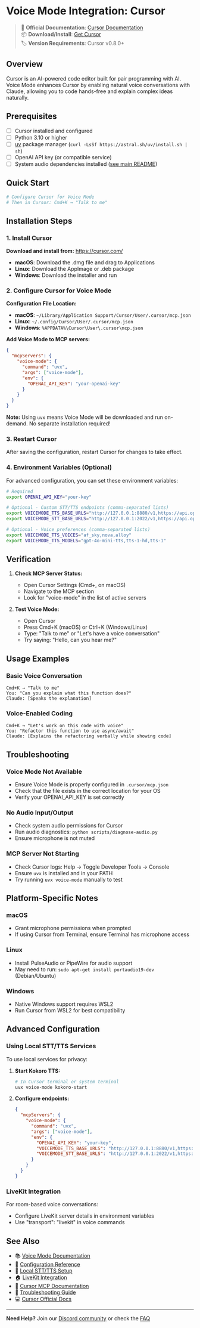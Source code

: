 # Voice Mode Integration: Cursor

> 🔗 **Official Documentation**: [Cursor Documentation](https://docs.cursor.com/)  
> 📦 **Download/Install**: [Get Cursor](https://cursor.com/)  
> 🏷️ **Version Requirements**: Cursor v0.8.0+

## Overview

Cursor is an AI-powered code editor built for pair programming with AI. Voice Mode enhances Cursor by enabling natural voice conversations with Claude, allowing you to code hands-free and explain complex ideas naturally.

## Prerequisites

- [ ] Cursor installed and configured
- [ ] Python 3.10 or higher
- [ ] [uv](https://github.com/astral-sh/uv) package manager (`curl -LsSf https://astral.sh/uv/install.sh | sh`)
- [ ] OpenAI API key (or compatible service)
- [ ] System audio dependencies installed ([see main README](../../README.md#system-dependencies))

## Quick Start

```bash
# Configure Cursor for Voice Mode
# Then in Cursor: Cmd+K → "Talk to me"
```

## Installation Steps

### 1. Install Cursor

**Download and install from:** https://cursor.com/

- **macOS**: Download the .dmg file and drag to Applications
- **Linux**: Download the AppImage or .deb package  
- **Windows**: Download the installer and run

### 2. Configure Cursor for Voice Mode

**Configuration File Location:**
- **macOS**: `~/Library/Application Support/Cursor/User/.cursor/mcp.json`
- **Linux**: `~/.config/Cursor/User/.cursor/mcp.json`
- **Windows**: `%APPDATA%\Cursor\User\.cursor\mcp.json`

**Add Voice Mode to MCP servers:**

```json
{
  "mcpServers": {
    "voice-mode": {
      "command": "uvx",
      "args": ["voice-mode"],
      "env": {
        "OPENAI_API_KEY": "your-openai-key"
      }
    }
  }
}
```

**Note:** Using `uvx` means Voice Mode will be downloaded and run on-demand. No separate installation required!

### 3. Restart Cursor

After saving the configuration, restart Cursor for changes to take effect.

### 4. Environment Variables (Optional)

For advanced configuration, you can set these environment variables:

```bash
# Required
export OPENAI_API_KEY="your-key"

# Optional - Custom STT/TTS endpoints (comma-separated lists)
export VOICEMODE_TTS_BASE_URLS="http://127.0.0.1:8880/v1,https://api.openai.com/v1"
export VOICEMODE_STT_BASE_URLS="http://127.0.0.1:2022/v1,https://api.openai.com/v1"

# Optional - Voice preferences (comma-separated lists)
export VOICEMODE_TTS_VOICES="af_sky,nova,alloy"
export VOICEMODE_TTS_MODELS="gpt-4o-mini-tts,tts-1-hd,tts-1"
```

## Verification

1. **Check MCP Server Status:**
   - Open Cursor Settings (Cmd+, on macOS)
   - Navigate to the MCP section
   - Look for "voice-mode" in the list of active servers

2. **Test Voice Mode:**
   - Open Cursor
   - Press Cmd+K (macOS) or Ctrl+K (Windows/Linux)
   - Type: "Talk to me" or "Let's have a voice conversation"
   - Try saying: "Hello, can you hear me?"

## Usage Examples

### Basic Voice Conversation
```
Cmd+K → "Talk to me"
You: "Can you explain what this function does?"
Claude: [Speaks the explanation]
```

### Voice-Enabled Coding
```
Cmd+K → "Let's work on this code with voice"
You: "Refactor this function to use async/await"
Claude: [Explains the refactoring verbally while showing code]
```

## Troubleshooting

### Voice Mode Not Available
- Ensure Voice Mode is properly configured in `.cursor/mcp.json`
- Check that the file exists in the correct location for your OS
- Verify your OPENAI_API_KEY is set correctly

### No Audio Input/Output
- Check system audio permissions for Cursor
- Run audio diagnostics: `python scripts/diagnose-audio.py`
- Ensure microphone is not muted

### MCP Server Not Starting
- Check Cursor logs: Help → Toggle Developer Tools → Console
- Ensure `uvx` is installed and in your PATH
- Try running `uvx voice-mode` manually to test

## Platform-Specific Notes

### macOS
- Grant microphone permissions when prompted
- If using Cursor from Terminal, ensure Terminal has microphone access

### Linux
- Install PulseAudio or PipeWire for audio support
- May need to run: `sudo apt-get install portaudio19-dev` (Debian/Ubuntu)

### Windows
- Native Windows support requires WSL2
- Run Cursor from WSL2 for best compatibility

## Advanced Configuration

### Using Local STT/TTS Services

To use local services for privacy:

1. **Start Kokoro TTS:**
   ```bash
   # In Cursor terminal or system terminal
   uvx voice-mode kokoro-start
   ```

2. **Configure endpoints:**
   ```json
   {
     "mcpServers": {
       "voice-mode": {
         "command": "uvx",
         "args": ["voice-mode"],
         "env": {
           "OPENAI_API_KEY": "your-key",
           "VOICEMODE_TTS_BASE_URLS": "http://127.0.0.1:8880/v1,https://api.openai.com/v1",
           "VOICEMODE_STT_BASE_URLS": "http://127.0.0.1:2022/v1,https://api.openai.com/v1"
         }
       }
     }
   }
   ```

### LiveKit Integration

For room-based voice conversations:
- Configure LiveKit server details in environment variables
- Use "transport": "livekit" in voice commands

## See Also

- 📚 [Voice Mode Documentation](../../README.md)
- 🔧 [Configuration Reference](../configuration.md)
- 🎤 [Local STT/TTS Setup](../whisper.md)
- 🏠 [LiveKit Integration](../livekit/README.md)
- 💬 [Cursor MCP Documentation](https://docs.cursor.com/mcp)
- 🐛 [Troubleshooting Guide](../troubleshooting/README.md)
- 💻 [Cursor Official Docs](https://docs.cursor.com/)

---

**Need Help?** Join our [Discord community](https://discord.gg/gVHPPK5U) or check the [FAQ](../../README.md#troubleshooting)